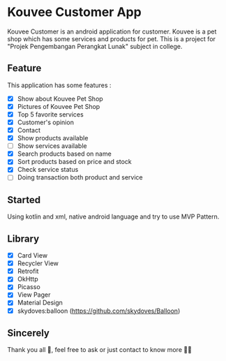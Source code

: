 # Kouvee Customer App

Kouvee Customer is an android application for customer. Kouvee is a pet shop which has some services and products for pet. 
This is a project for "Projek Pengembangan Perangkat Lunak" subject in college. 

## Feature
This application has some features : 
- [x] Show about Kouvee Pet Shop
- [x] Pictures of Kouvee Pet Shop
- [x] Top 5 favorite services
- [x] Customer's opinion
- [x] Contact
- [x] Show products available
- [ ] Show services available
- [x] Search products based on name
- [x] Sort products based on price and stock
- [x] Check service status
- [ ] Doing transaction both product and service

## Started
Using kotlin and xml, native android language and try to use MVP Pattern.

## Library
- [x] Card View
- [x] Recycler View
- [x] Retrofit
- [x] OkHttp
- [x] Picasso
- [x] View Pager
- [x] Material Design
- [x] skydoves:balloon (https://github.com/skydoves/Balloon)

## Sincerely
Thank you all 💋, feel free to ask or just contact to know more 👋🏻
